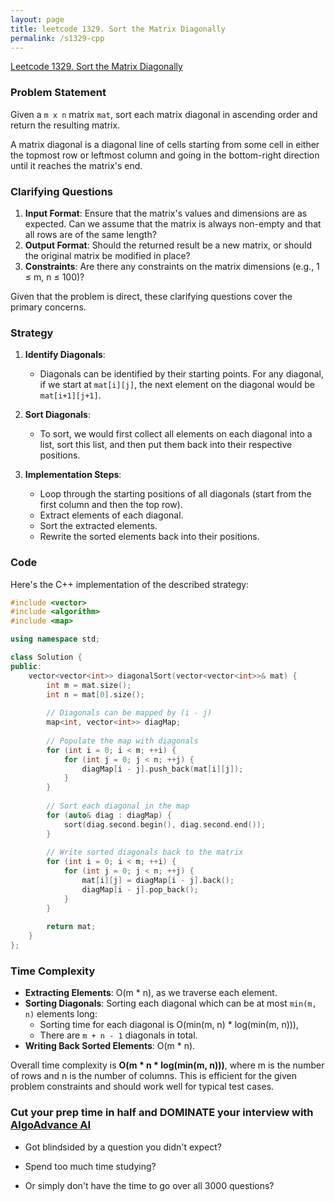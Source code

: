 ```yaml
---
layout: page
title: leetcode 1329. Sort the Matrix Diagonally
permalink: /s1329-cpp
---
```

[Leetcode 1329. Sort the Matrix Diagonally](https://algoadvance.github.io/algoadvance/l1329)
### Problem Statement

Given a `m x n` matrix `mat`, sort each matrix diagonal in ascending order and return the resulting matrix.

A matrix diagonal is a diagonal line of cells starting from some cell in either the topmost row or leftmost column and going in the bottom-right direction until it reaches the matrix's end.

### Clarifying Questions

1. **Input Format**: Ensure that the matrix's values and dimensions are as expected. Can we assume that the matrix is always non-empty and that all rows are of the same length?
2. **Output Format**: Should the returned result be a new matrix, or should the original matrix be modified in place?
3. **Constraints**: Are there any constraints on the matrix dimensions (e.g., 1 ≤ m, n ≤ 100)?

Given that the problem is direct, these clarifying questions cover the primary concerns.

### Strategy

1. **Identify Diagonals**:
    - Diagonals can be identified by their starting points. For any diagonal, if we start at `mat[i][j]`, the next element on the diagonal would be `mat[i+1][j+1]`.

2. **Sort Diagonals**:
    - To sort, we would first collect all elements on each diagonal into a list, sort this list, and then put them back into their respective positions.

3. **Implementation Steps**:
    - Loop through the starting positions of all diagonals (start from the first column and then the top row).
    - Extract elements of each diagonal.
    - Sort the extracted elements.
    - Rewrite the sorted elements back into their positions.

### Code

Here's the C++ implementation of the described strategy:

```cpp
#include <vector>
#include <algorithm>
#include <map>

using namespace std;

class Solution {
public:
    vector<vector<int>> diagonalSort(vector<vector<int>>& mat) {
        int m = mat.size();
        int n = mat[0].size();
        
        // Diagonals can be mapped by (i - j)
        map<int, vector<int>> diagMap;
        
        // Populate the map with diagonals
        for (int i = 0; i < m; ++i) {
            for (int j = 0; j < n; ++j) {
                diagMap[i - j].push_back(mat[i][j]);
            }
        }
        
        // Sort each diagonal in the map
        for (auto& diag : diagMap) {
            sort(diag.second.begin(), diag.second.end());
        }
        
        // Write sorted diagonals back to the matrix
        for (int i = 0; i < m; ++i) {
            for (int j = 0; j < n; ++j) {
                mat[i][j] = diagMap[i - j].back();
                diagMap[i - j].pop_back();
            }
        }
        
        return mat;
    }
};
```

### Time Complexity

- **Extracting Elements**: O(m * n), as we traverse each element.
- **Sorting Diagonals**: Sorting each diagonal which can be at most `min(m, n)` elements long:
  - Sorting time for each diagonal is O(min(m, n) * log(min(m, n))),
  - There are `m + n - 1` diagonals in total.
- **Writing Back Sorted Elements**: O(m * n).

Overall time complexity is **O(m * n * log(min(m, n)))**, where m is the number of rows and n is the number of columns. This is efficient for the given problem constraints and should work well for typical test cases.


### Cut your prep time in half and DOMINATE your interview with [AlgoAdvance AI](https://algoAdvance.com)

- Got blindsided by a question you didn't expect?

- Spend too much time studying?

- Or simply don't have the time to go over all 3000 questions?

